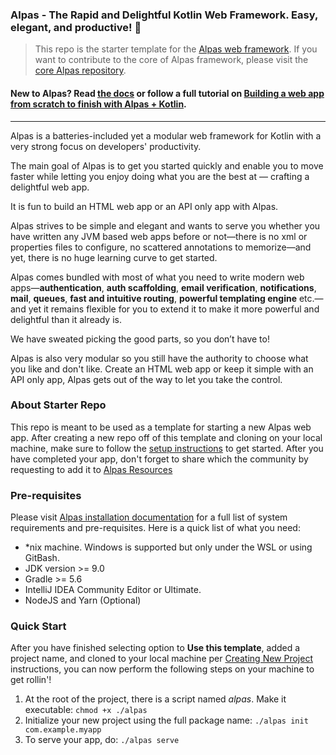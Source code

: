 ### Alpas - The Rapid and Delightful Kotlin Web Framework. Easy, elegant, and productive! 🚀

>This repo is the starter template for the [Alpas web framework](https://alpas.dev). If you want to contribute to
>the core of Alpas framework, please visit the [core Alpas repository](https://github.com/alpas/alpas).

#### **New to Alpas?** Read [the docs][alpas-docs] or follow a full tutorial on [Building a web app from scratch to finish with Alpas + Kotlin][devto-tutorial].

---

Alpas is a batteries-included yet a modular web framework for Kotlin with a very strong focus on developers' productivity.

The main goal of Alpas is to get you started quickly and enable you to move faster while letting you enjoy doing what you are the best at — crafting a delightful web app.

It is fun to build an HTML web app or an API only app with Alpas.

Alpas strives to be simple and elegant and wants to serve you whether you have written any JVM based web
apps before or not—there is no xml or properties files to configure, no scattered annotations
to memorize—and yet, there is no huge learning curve to get started.

Alpas comes bundled with most of what you need to write modern web apps—**authentication**,
**auth scaffolding**, **email verification**, **notifications**, **mail**, **queues**,
**fast and intuitive routing**, **powerful templating engine** etc.—and yet it
remains flexible for you to extend it to make it more powerful and
delightful than it already is.

We have sweated picking the good parts, so you don’t have to!

Alpas is also very modular so you still have the authority to choose what you like and don't like.
Create an HTML web app or keep it simple with an API only app, Alpas gets out of the way to let you take the control. 

### About Starter Repo

This repo is meant to be used as a template for starting a new Alpas web app. After creating a new
repo off of this template and cloning on your local machine, make sure to follow the
[setup instructions][alpas-setup] to get started. After you have completed your app, don't forget to share which the community by requesting to add it to [Alpas Resources][alpas-resources]

### Pre-requisites

Please visit [Alpas installation documentation][alpas-setup] for a full list of system
requirements and pre-requisites. Here is a quick list of what you need:

* *nix machine. Windows is supported but only under the WSL or using GitBash.
* JDK version >= 9.0
* Gradle >= 5.6
* IntelliJ IDEA Community Editor or Ultimate.
* NodeJS and Yarn (Optional)

### Quick Start
After you have finished selecting option to **Use this template**, added a project name, and cloned to your local machine per [Creating New Project](https://alpas.dev/docs/installation) instructions, you can now perform the following steps on your machine to get rollin'! 
1. At the root of the project, there is a script named *alpas*. Make it executable: `chmod +x ./alpas`
2. Initialize your new project using the full package name: `./alpas init com.example.myapp`
3. To serve your app, do: `./alpas serve`

[happy-kotlin]: https://medium.com/signal-v-noise/kotlin-makes-me-a-happier-better-programmer-1fc668724563
[alpas-slack]: https://join.slack.com/t/alpasdev/shared_invite/enQtODcwMjE1MzMxODQ3LTJjZWMzOWE5MzBlYzIzMWQ2MTcxN2M2YjU3MTQ5ZDE4NjBmYjY1YTljOGIwYmJmYWFlYjc4YTcwMDFmZDIzNDE
[alpas-docs]: https://alpas.dev/docs
[alpas-setup]: https://alpas.dev/docs/installation
[devto-tutorial]: https://dev.to/ashokgelal/let-s-build-a-web-app-from-scratch-to-finish-with-alpas-and-kotlin-29eo
[alpas-resources]: https://github.com/alpas/resources
